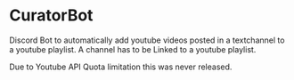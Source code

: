 # CuratorBot

Discord Bot to automatically add youtube videos posted in a textchannel to a youtube playlist.
A channel has to be Linked to a youtube playlist.

Due to Youtube API Quota limitation this was never released.
